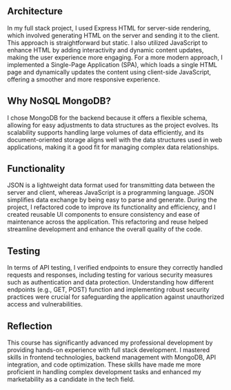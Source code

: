 <h2>Architecture</h2>
<p>In my full stack project, I used Express HTML for server-side rendering, which involved generating HTML on the server and sending
 it to the client. This approach is straightforward but static.
 I also utilized JavaScript to enhance HTML by adding interactivity and dynamic content
 updates, making the user experience more engaging. For a more modern approach, I implemented a
 Single-Page Application (SPA), which loads a single HTML page and dynamically updates the content using
 client-side JavaScript, offering a smoother and more responsive experience.</p>

<h2>Why NoSQL MongoDB?</h2>
<p>I chose MongoDB for the backend because it offers a flexible schema, allowing for easy adjustments to data structures as the project evolves. Its scalability supports handling large volumes of data efficiently, and its document-oriented storage aligns well with the data structures used in web applications, making it a good fit for managing complex data relationships.</p>

<h2>Functionality</h2>
<p>JSON is a lightweight data format used for transmitting data between the server and client, whereas JavaScript is a programming language. JSON simplifies data exchange by being easy to parse and generate. During the project, I refactored code to improve its functionality and efficiency, and I created reusable UI components to ensure consistency and ease of maintenance across the application. This refactoring and reuse helped streamline development and enhance the overall quality of the code.</p>

<h2>Testing</h2>
<p>In terms of API testing, I verified endpoints to ensure they correctly handled requests and responses, including testing for various security measures such as authentication and data protection. Understanding how different endpoints (e.g., GET, POST) function and implementing robust security practices were crucial for safeguarding the application against unauthorized access and vulnerabilities.</p>

<h2>Reflection</h2>
<p>This course has significantly advanced my professional development by providing hands-on experience with full stack development. I mastered skills in frontend technologies, backend management with MongoDB, API integration, and code optimization. These skills have made me more proficient in handling complex development tasks and enhanced my marketability as a candidate in the tech field.</p>
